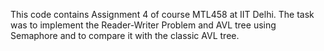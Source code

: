 This code contains Assignment 4 of course MTL458 at IIT Delhi.
The task was to implement the Reader-Writer Problem and AVL tree using Semaphore and to compare it with the classic AVL tree.
